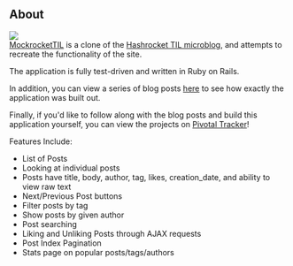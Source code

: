 ## About
![](https://codeship.com/projects/958462d0-5fff-0133-49e1-5a99c145e314/status?branch=master)  
[MockrocketTIL](http://til-shadefinale.rhcloud.com/) is a clone of the [Hashrocket TIL microblog](http://til.hashrocket.com), and attempts to recreate the functionality of the site.

The application is fully test-driven and written in Ruby on Rails.

In addition, you can view a series of blog posts [here](http://www.donaldkelsey.com/blog/mockrockettil-table-of-contents) to see how exactly the application was built out.

Finally, if you'd like to follow along with the blog posts and build this application yourself, you can view the projects on [Pivotal Tracker](https://www.pivotaltracker.com/n/projects/1461798)!

Features Include:

- List of Posts
- Looking at individual posts
- Posts have title, body, author, tag, likes, creation_date, and ability to view raw text
- Next/Previous Post buttons
- Filter posts by tag
- Show posts by given author
- Post searching
- Liking and Unliking Posts through AJAX requests
- Post Index Pagination
- Stats page on popular posts/tags/authors
